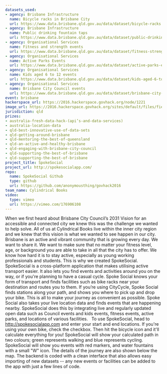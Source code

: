 ```yaml
---
datasets_used:
- agency: Brisbane Infrastructure
  name: Bicycle racks in Brisbane City
  url: https://www.data.brisbane.qld.gov.au/data/dataset/bicycle-racks
- agency: Brisbane Infrastructure
  name: Public drinking fountain taps
  url: https://www.data.brisbane.qld.gov.au/data/dataset/public-drinking-fountain-taps
- agency: Organisational Services
  name: Fitness and strength events
  url: https://www.data.brisbane.qld.gov.au/data/dataset/fitness-strength-events
- agency: Organisational Services
  name: Active Parks Events
  url: https://www.data.brisbane.qld.gov.au/data/dataset/active-parks-events
- agency: Organisational Services
  name: Kids aged 6 to 12 events
  url: https://www.data.brisbane.qld.gov.au/data/dataset/kids-aged-6-to-12-events
- agency: Organisational Services
  name: Brisbane City Council events
  url: https://www.data.brisbane.qld.gov.au/data/dataset/brisbane-city-council-events
event: brisbane
hackerspace_url: https://2016.hackerspace.govhack.org/node/1221
image_url: https://2016.hackerspace.govhack.org/sites/default/files/field/image/13901364_1068149919936638_8887127178317524102_n.jpg
jurisdiction: qld
prizes:
- australia-fresh-data-hack-(api’s-and-data-services)
- australia-location-data
- qld-best-innovative-use-of-data-sets
- qld-getting-around-brisbane
- qld-mentoring-the-best-of-queensland
- qld-an-active-and-healthy-brisbane
- qld-engaging-with-brisbane-city-council
- qld-supporting-the-best-of-brisbane
- qld-supporting-the-best-of-brisbane
project_title: SpokeSocial
project_url: http://spokesocialapp.com/
repo:
  name: SpokeSocial Github
  type: github
  url: https://github.com/anonymousthing/govhack2016
team_name: Cylindrical Books
video:
  type: vimeo
  url: https://vimeo.com/176906108
---
```


When we first heard about Brisbane City Council’s 2031 Vision for an accessible and connected city we knew this was the challenge we wanted to help solve. All of us at Cylindrical Books live within the inner city region and we knew that this vision is what we wanted to see happen in our city. 
Brisbane is an active and vibrant community that is growing every day. We want to share it. We want to make sure that no matter your fitness level, age, or background you are able to take in all that the city has to offer.
We know how hard it is to stay active, especially as young working professionals and students. This is why we created SpokeSocial. SpokeSocial is a cross-platform application that makes utilising active transport easier. It also lets you find events and activities around you on the way, or if you're planning to have a casual cycle. 
Spoke Social knows your form of transport and finds facilities such as bike racks near your destination and routes you to them. If you’re using CityCycle, Spoke Social finds stations along your path, and shows you where to pick up and drop your bike. This is all to make your journey as convenient as possible. Spoke Social also takes your live location data and finds events that are happening nearby.
SpokeSocial does this by integrating live and regularly updated open data such as Council events and kids events, fitness events, active parks, and locations of various facilities.
 
​​​​​​​To use SpokeSocial, head to http://spokesocialapp.com and enter your start and end locations. If you're using your own bike, check the checkbox. Then hit the bicycle icon and it'll calculate everything for you!
SpokeSocial will show your calculated path in two colours; green represents walking and blue represents cycling. SpokeSocial will show you events with red markers, and water fountains with a small "W" icon. The details of the journey are also shown below the map.
The backend is coded with a clean interface that also allows easy importing of new datasets -- any new events or facilities can be added to the app with just a few lines of code.